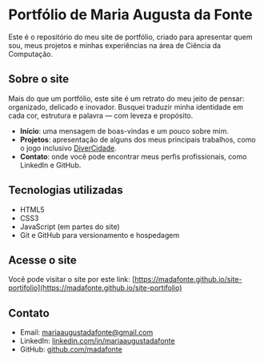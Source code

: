 # Portfólio de Maria Augusta da Fonte

Este é o repositório do meu site de portfólio, criado para apresentar quem sou, meus projetos e minhas experiências na área de Ciência da Computação.

## Sobre o site

Mais do que um portfólio, este site é um retrato do meu jeito de pensar: organizado, delicado e inovador. Busquei traduzir minha identidade em cada cor, estrutura e palavra — com leveza e propósito.

- **Início**: uma mensagem de boas-vindas e um pouco sobre mim.
- **Projetos**: apresentação de alguns dos meus principais trabalhos, como o jogo inclusivo [DiverCidade](link-do-projeto).
- **Contato**: onde você pode encontrar meus perfis profissionais, como LinkedIn e GitHub.

## Tecnologias utilizadas

- HTML5
- CSS3
- JavaScript (em partes do site)
- Git e GitHub para versionamento e hospedagem

## Acesse o site

Você pode visitar o site por este link: [https://madafonte.github.io/site-portifolio](https://madafonte.github.io/site-portifolio)

## Contato

- Email: mariaaugustadafonte@gmail.com  
- LinkedIn: [linkedin.com/in/mariaaugustadafonte](https://linkedin.com/in/mariaaugustadafonte)  
- GitHub: [github.com/madafonte](https://github.com/madafonte)

